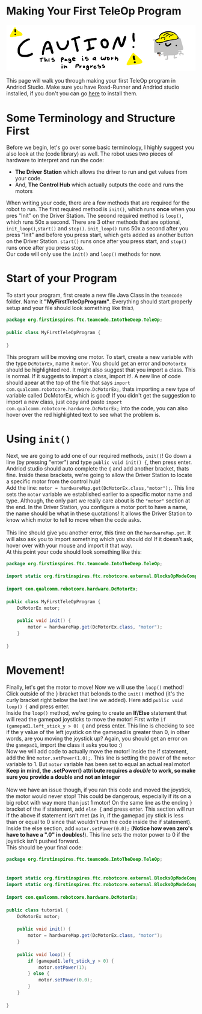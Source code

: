 # Making Your First TeleOp Program
![Page in Progress](images/PageCaution.png)

This page will walk you through making your first TeleOp program in Andriod Studio. Make sure you have Road-Runner and Andriod studio installed, if you don't you can go [here](https://potatzz.github.io/ms-robotics-resources.github.io/code_setup.html) to install them.

# Some Terminology and Structure First
Before we begin, let's go over some basic terminology, I highly suggest you also look at the (code library) as well.
The robot uses two pieces of hardware to interpret and run the code:
- **The Driver Station** which allows the driver to run and get values from your code.
- And, **The Control Hub** which actually outputs the code and runs the motors


When writing your code, there are a few methods that are required for the robot to run. 
The first required method is `init()`, which runs **once** when you pres "Init" on the Driver Station.
The second required method is `loop()`, which runs 50x a second.
There are 3 other methods that are optional, `init_loop()`,`start()` and `stop()`.
`init_loop()` runs 50x a second after you press "Init" and before you press start, which gets added as another button on the Driver Station.
`start()` runs once after you press start, and `stop()` runs once after you press stop.
\
Our code will only use the `init()` and `loop()` methods for now.

# Start of your Program
To start your program, first create a new file Java Class in the `teamcode` folder. Name it **"MyFirstTeleOpProgram"**. Everything should start properly setup and your file should look something like this:\
```java
package org.firstinspires.ftc.teamcode.IntoTheDeep.TeleOp;

public class MyFirstTeleOpProgram {
  
}
```
This program will be moving one motor. To start, create a new variable with the type `DcMotorEx`, name it `motor`. You should get an error and `DcMotorEx` should be highlighted red. It might also suggest that you import a class. This is normal. If it suggests to import a class, import it!. A new line of code should apear at the top of the file that says `import com.qualcomm.robotcore.hardware.DcMotorEx;`, thats importing a new type of variable called DcMotorEx, which is good! If you didn't get the suggestion to import a new class, just copy and paste `import com.qualcomm.robotcore.hardware.DcMotorEx;` into the code, you can also hover over the red highlighted text to see what the problem is. 


# Using `init()`
Next, we are going to add one of our required methods, `init()`! Go down a line (by pressing "enter") and type `public void init() {`, then press enter. Andriod studio should auto complete the `{` and add another bracket, thats fine. Inside these brackets, we're going to allow the Driver Station to locate a specific motor from the control hub!\
Add the line: `motor = hardwareMap.get(DcMotorEx.class,"motor");`. This line sets the `motor` variable we established earlier to a specific motor name and type. Although, the only part we really care about is the `"motor"` section at the end. In the Driver Station, you configure a motor port to have a name, the name should be what in these quotations! It allows the Driver Station to know which motor to tell to move when the code asks.\
\
This line should give you another error, this time on the `hardwareMap.get`. It will also ask you to import something which you should do! If it doesn't ask, hover over with your mouse and import it that way.\
At this point your code should look something like this:
```java
package org.firstinspires.ftc.teamcode.IntoTheDeep.TeleOp;

import static org.firstinspires.ftc.robotcore.external.BlocksOpModeCompanion.hardwareMap;

import com.qualcomm.robotcore.hardware.DcMotorEx;

public class MyFirstTeleOpProgram {
    DcMotorEx motor;

    public void init() {
        motor = hardwareMap.get(DcMotorEx.class, "motor");
    }

}

```


# Movement!
Finally, let's get the motor to move! Now we will use the `loop()` method! Click outside of the } bracket that belonds to the `init()` method (it's the curly bracket right below the last line we added). Here add `public void loop() {` and press enter.\
Inside the `loop()` method, we're going to create an **If/Else** statement that will read the gamepad joysticks to move the motor! First write `if (gamepad1.left_stick_y > 0) {` and press enter. This line is checking to see if the y value of the left joystick on the gamepad is greater than 0, in other words, are you moving the joystick up? Again, you should get an error on the `gamepad1`, import the class it asks you too :)\
Now we will add code to actually move the motor! Inside the if statement, add the line `motor.setPower(1.0);`. This line is setting the power of the `motor` variable to 1. But `motor` variable has been set to equal an actual real motor! **Keep in mind, the .setPower() attribute requires a *double* to work, so make sure you provide a double and not an integer**\
\
Now we have an issue though, if you ran this code and moved the joystick, the motor would never stop! This could be dangerous, especially if its on a big robot with way more than just 1 motor! On the same line as the ending } bracket of the if statement, add `else {` and press enter. This section will run if the above if statement isn't met (as in, if the gamepad joy stick is less than or equal to 0 since that wouldn't run the code inside the if statement). Inside the else section, add `motor.setPower(0.0);` (**Notice how even zero's have to have a ".0" in doubles!**). This line sets the motor power to 0 if the joystick isn't pushed forward.\
This should be your final code:
```java
package org.firstinspires.ftc.teamcode.IntoTheDeep.TeleOp;


import static org.firstinspires.ftc.robotcore.external.BlocksOpModeCompanion.gamepad1;
import static org.firstinspires.ftc.robotcore.external.BlocksOpModeCompanion.hardwareMap;

import com.qualcomm.robotcore.hardware.DcMotorEx;

public class tutorial {
    DcMotorEx motor;

    public void init() {
        motor = hardwareMap.get(DcMotorEx.class, "motor");
    }

    public void loop() {
        if (gamepad1.left_stick_y > 0) {
            motor.setPower(1);
        } else {
            motor.setPower(0.0);
        }
    }

}
```



